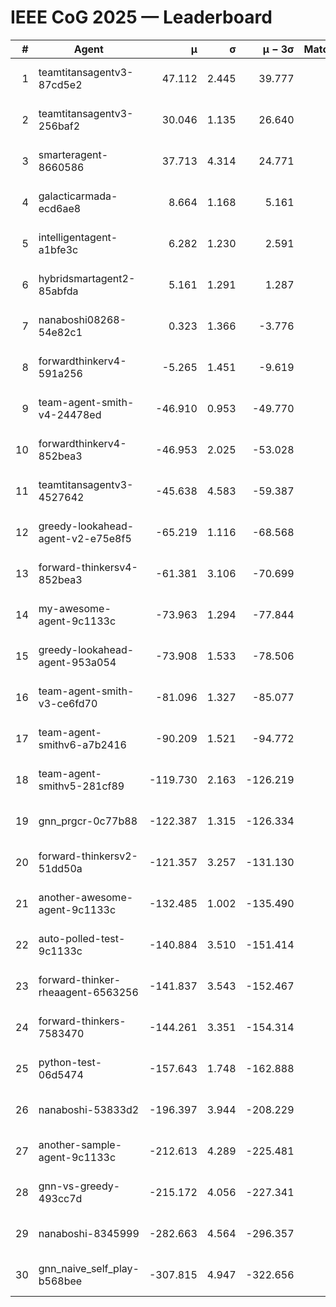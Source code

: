 # IEEE CoG 2025 — Leaderboard

| # | Agent | μ | σ | μ − 3σ | Matches | Updated |
|---:|---|---:|---:|---:|---:|---|
| 1 | teamtitansagentv3-87cd5e2 | 47.112 | 2.445 | 39.777 | 540 | 2025-08-26 23:07 |
| 2 | teamtitansagentv3-256baf2 | 30.046 | 1.135 | 26.640 | 700 | 2025-08-26 23:07 |
| 3 | smarteragent-8660586 | 37.713 | 4.314 | 24.771 | 460 | 2025-08-26 23:07 |
| 4 | galacticarmada-ecd6ae8 | 8.664 | 1.168 | 5.161 | 640 | 2025-08-26 23:07 |
| 5 | intelligentagent-a1bfe3c | 6.282 | 1.230 | 2.591 | 545 | 2025-08-26 23:07 |
| 6 | hybridsmartagent2-85abfda | 5.161 | 1.291 | 1.287 | 533 | 2025-08-26 23:07 |
| 7 | nanaboshi08268-54e82c1 | 0.323 | 1.366 | -3.776 | 520 | 2025-08-26 23:07 |
| 8 | forwardthinkerv4-591a256 | -5.265 | 1.451 | -9.619 | 604 | 2025-08-26 23:07 |
| 9 | team-agent-smith-v4-24478ed | -46.910 | 0.953 | -49.770 | 460 | 2025-08-26 23:07 |
| 10 | forwardthinkerv4-852bea3 | -46.953 | 2.025 | -53.028 | 496 | 2025-08-26 23:07 |
| 11 | teamtitansagentv3-4527642 | -45.638 | 4.583 | -59.387 | 560 | 2025-08-26 23:07 |
| 12 | greedy-lookahead-agent-v2-e75e8f5 | -65.219 | 1.116 | -68.568 | 560 | 2025-08-26 23:07 |
| 13 | forward-thinkersv4-852bea3 | -61.381 | 3.106 | -70.699 | 562 | 2025-08-26 23:07 |
| 14 | my-awesome-agent-9c1133c | -73.963 | 1.294 | -77.844 | 660 | 2025-08-26 23:07 |
| 15 | greedy-lookahead-agent-953a054 | -73.908 | 1.533 | -78.506 | 460 | 2025-08-26 23:07 |
| 16 | team-agent-smith-v3-ce6fd70 | -81.096 | 1.327 | -85.077 | 660 | 2025-08-26 23:07 |
| 17 | team-agent-smithv6-a7b2416 | -90.209 | 1.521 | -94.772 | 620 | 2025-08-26 23:07 |
| 18 | team-agent-smithv5-281cf89 | -119.730 | 2.163 | -126.219 | 680 | 2025-08-26 23:07 |
| 19 | gnn_prgcr-0c77b88 | -122.387 | 1.315 | -126.334 | 540 | 2025-08-26 23:07 |
| 20 | forward-thinkersv2-51dd50a | -121.357 | 3.257 | -131.130 | 516 | 2025-08-26 23:07 |
| 21 | another-awesome-agent-9c1133c | -132.485 | 1.002 | -135.490 | 600 | 2025-08-26 23:07 |
| 22 | auto-polled-test-9c1133c | -140.884 | 3.510 | -151.414 | 420 | 2025-08-26 23:07 |
| 23 | forward-thinker-rheaagent-6563256 | -141.837 | 3.543 | -152.467 | 816 | 2025-08-26 23:07 |
| 24 | forward-thinkers-7583470 | -144.261 | 3.351 | -154.314 | 600 | 2025-08-26 23:07 |
| 25 | python-test-06d5474 | -157.643 | 1.748 | -162.888 | 500 | 2025-08-26 23:07 |
| 26 | nanaboshi-53833d2 | -196.397 | 3.944 | -208.229 | 500 | 2025-08-26 23:07 |
| 27 | another-sample-agent-9c1133c | -212.613 | 4.289 | -225.481 | 720 | 2025-08-26 23:07 |
| 28 | gnn-vs-greedy-493cc7d | -215.172 | 4.056 | -227.341 | 600 | 2025-08-26 23:07 |
| 29 | nanaboshi-8345999 | -282.663 | 4.564 | -296.357 | 800 | 2025-08-26 23:07 |
| 30 | gnn_naive_self_play-b568bee | -307.815 | 4.947 | -322.656 | 500 | 2025-08-26 23:07 |
